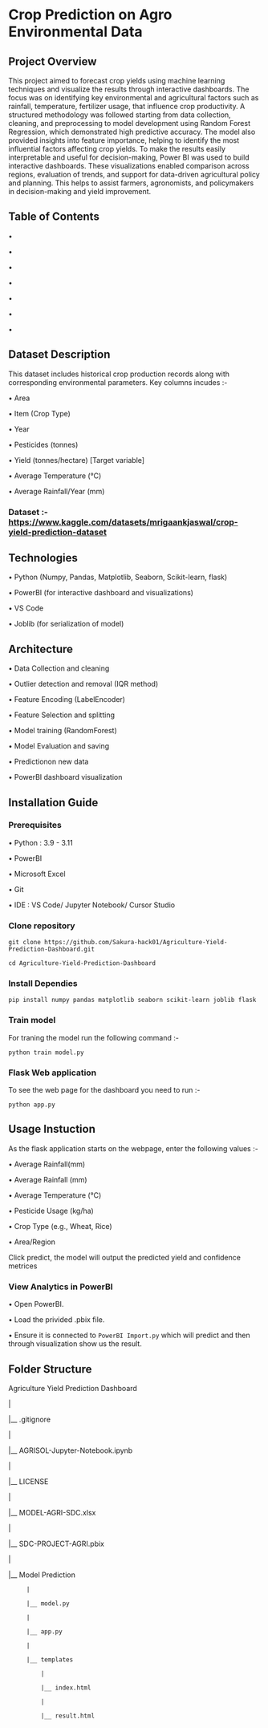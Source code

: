 # Crop Prediction on Agro Environmental Data


## Project Overview

This project aimed to forecast crop yields using machine learning techniques and visualize the results through interactive dashboards. The focus was on identifying key environmental and agricultural factors such as rainfall, temperature, fertilizer usage, that influence crop productivity. A structured methodology was followed starting from data collection, cleaning, and preprocessing to model development using Random Forest Regression, which demonstrated high predictive accuracy. The model also provided insights into feature importance, helping to identify the most influential factors affecting crop yields. To make the results easily interpretable and useful for decision-making, Power BI was used to build interactive dashboards. These visualizations enabled comparison across regions, evaluation of trends, and support for data-driven agricultural policy and planning.
This helps to assist farmers, agronomists, and policymakers in decision-making and yield improvement.


## Table of Contents

•

•

•

•

•

•

•


## Dataset Description

This dataset includes historical crop production records along with corresponding environmental parameters. Key columns incudes :-

• Area

• Item (Crop Type)

• Year

• Pesticides (tonnes)

• Yield (tonnes/hectare) [Target variable]

• Average Temperature (°C)

• Average Rainfall/Year (mm)

### Dataset :- https://www.kaggle.com/datasets/mrigaankjaswal/crop-yield-prediction-dataset


## Technologies

• Python (Numpy, Pandas, Matplotlib, Seaborn, Scikit-learn, flask)

• PowerBI (for interactive dashboard and visualizations)

• VS Code

• Joblib (for serialization of model)


## Architecture

• Data Collection and cleaning

• Outlier detection and removal (IQR method)

• Feature Encoding (LabelEncoder)

• Feature Selection and splitting

• Model training (RandomForest)

• Model Evaluation and saving

• Predictionon new data

• PowerBI dashboard visualization


## Installation Guide

### Prerequisites 

• Python : 3.9 - 3.11

• PowerBI

• Microsoft Excel

• Git

• IDE : VS Code/ Jupyter Notebook/ Cursor Studio

### Clone repository

`git clone https://github.com/Sakura-hack01/Agriculture-Yield-Prediction-Dashboard.git`

`cd Agriculture-Yield-Prediction-Dashboard`

### Install Dependies

`pip install numpy pandas matplotlib seaborn scikit-learn joblib flask`

### Train model

For traning the model run the following command :-

`python train model.py`

### Flask Web application

To see the web page for the dashboard you need to run :-

`python app.py`


## Usage Instuction

As the flask application starts on the webpage, enter the following values :-

• Average Rainfall(mm)

• Average Rainfall (mm)

• Average Temperature (°C)

• Pesticide Usage (kg/ha)

• Crop Type (e.g., Wheat, Rice)

• Area/Region

Click predict, the model will output the predicted yield and confidence metrices

### View Analytics in PowerBI

• Open PowerBI.

• Load the privided .pbix file.

• Ensure it is connected to `PowerBI Import.py` which will predict and then through visualization show us the result.


## Folder Structure

Agriculture Yield Prediction Dashboard

|

|__ .gitignore

|

|__ AGRISOL-Jupyter-Notebook.ipynb

|

|__ LICENSE

|

|__ MODEL-AGRI-SDC.xlsx

|

|__ SDC-PROJECT-AGRI.pbix

|

|__ Model Prediction

         |
         
         |__ model.py
         
         |
         
         |__ app.py
         
         |
         
         |__ templates
         
             |
             
             |__ index.html
             
             |
             
             |__ result.html


